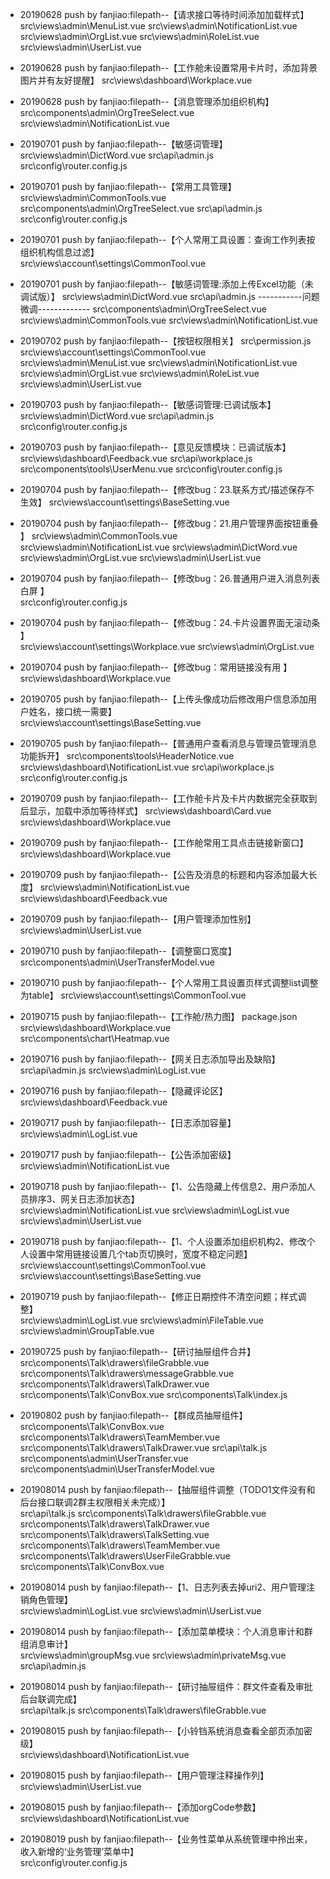- 20190628 push by fanjiao:filepath--【请求接口等待时间添加加载样式】
                            src\views\admin\MenuList.vue
                            src\views\admin\NotificationList.vue
                            src\views\admin\OrgList.vue
                            src\views\admin\RoleList.vue
                            src\views\admin\UserList.vue
- 20190628 push by fanjiao:filepath--【工作舱未设置常用卡片时，添加背景图片并有友好提醒】
                            src\views\dashboard\Workplace.vue        
- 20190628 push by fanjiao:filepath--【消息管理添加组织机构】
                            src\components\admin\OrgTreeSelect.vue
                            src\views\admin\NotificationList.vue                     
- 20190701 push by fanjiao:filepath--【敏感词管理】
                            src\views\admin\DictWord.vue
                            src\api\admin.js
                            src\config\router.config.js
- 20190701 push by fanjiao:filepath--【常用工具管理】
                            src\views\admin\CommonTools.vue
                            src\components\admin\OrgTreeSelect.vue
                            src\api\admin.js
                            src\config\router.config.js
- 20190701 push by fanjiao:filepath--【个人常用工具设置：查询工作列表按组织机构信息过滤】                           
                            src\views\account\settings\CommonTool.vue
- 20190701 push by fanjiao:filepath--【敏感词管理:添加上传Excel功能（未调试版）】
                            src\views\admin\DictWord.vue
                            src\api\admin.js
                            -----------问题微调-------------
                            src\components\admin\OrgTreeSelect.vue
                            src\views\admin\CommonTools.vue
                            src\views\admin\NotificationList.vue
- 20190702 push by fanjiao:filepath--【按钮权限相关】
                            src\permission.js
                            src\views\account\settings\CommonTool.vue
                            src\views\admin\MenuList.vue
                            src\views\admin\NotificationList.vue
                            src\views\admin\OrgList.vue
                            src\views\admin\RoleList.vue
                            src\views\admin\UserList.vue
- 20190703 push by fanjiao:filepath--【敏感词管理:已调试版本】
                            src\views\admin\DictWord.vue
                            src\api\admin.js
                            src\config\router.config.js
- 20190703 push by fanjiao:filepath--【意见反馈模块：已调试版本】
                            src\views\dashboard\Feedback.vue
                            src\api\workplace.js
                            src\components\tools\UserMenu.vue
                            src\config\router.config.js
- 20190704 push by fanjiao:filepath--【修改bug：23.联系方式/描述保存不生效】
                            src\views\account\settings\BaseSetting.vue
- 20190704 push by fanjiao:filepath--【修改bug：21.用户管理界面按钮重叠 】
                            src\views\admin\CommonTools.vue
                            src\views\admin\NotificationList.vue
                            src\views\admin\DictWord.vue
                            src\views\admin\OrgList.vue
                            src\views\admin\UserList.vue
- 20190704 push by fanjiao:filepath--【修改bug：26.普通用户进入消息列表白屏 】                            
                            src\config\router.config.js
- 20190704 push by fanjiao:filepath--【修改bug：24.卡片设置界面无滚动条 】  
                            src\views\account\settings\Workplace.vue
                            src\views\admin\OrgList.vue
- 20190704 push by fanjiao:filepath--【修改bug：常用链接没有用 】                              
                            src\views\dashboard\Workplace.vue
- 20190705 push by fanjiao:filepath--【上传头像成功后修改用户信息添加用户姓名，接口统一需要】                              
                            src\views\account\settings\BaseSetting.vue
- 20190705 push by fanjiao:filepath--【普通用户查看消息与管理员管理消息功能拆开】
                            src\components\tools\HeaderNotice.vue
                            src\views\dashboard\NotificationList.vue
                            src\api\workplace.js
                            src\config\router.config.js

- 20190709 push by fanjiao:filepath--【工作舱卡片及卡片内数据完全获取到后显示，加载中添加等待样式】
                            src\views\dashboard\Card.vue
                            src\views\dashboard\Workplace.vue
- 20190709 push by fanjiao:filepath--【工作舱常用工具点击链接新窗口】
                            src\views\dashboard\Workplace.vue
- 20190709 push by fanjiao:filepath--【公告及消息的标题和内容添加最大长度】
                            src\views\admin\NotificationList.vue
                            src\views\dashboard\Feedback.vue         
- 20190709 push by fanjiao:filepath--【用户管理添加性别】
                            src\views\admin\UserList.vue
- 20190710 push by fanjiao:filepath--【调整窗口宽度】
                            src\components\admin\UserTransferModel.vue
- 20190710 push by fanjiao:filepath--【个人常用工具设置页样式调整list调整为table】
                            src\views\account\settings\CommonTool.vue
- 20190715 push by fanjiao:filepath--【工作舱/热力图】
                            package.json
                            src\views\dashboard\Workplace.vue
                            src\components\chart\Heatmap.vue   
- 20190716 push by fanjiao:filepath--【网关日志添加导出及缺陷】                                         
                            src\api\admin.js
                            src\views\admin\LogList.vue
- 20190716 push by fanjiao:filepath--【隐藏评论区】                                         
                            src\views\dashboard\Feedback.vue
- 20190717 push by fanjiao:filepath--【日志添加容量】                                         
                            src\views\admin\LogList.vue
- 20190717 push by fanjiao:filepath--【公告添加密级】                                         
                            src\views\admin\NotificationList.vue
- 20190718 push by fanjiao:filepath--【1、公告隐藏上传信息2、用户添加人员排序3、网关日志添加状态】                                         
                            src\views\admin\NotificationList.vue
                            src\views\admin\LogList.vue
                            src\views\admin\UserList.vue
- 20190718 push by fanjiao:filepath--【1、个人设置添加组织机构2、修改个人设置中常用链接设置几个tab页切换时，宽度不稳定问题】                                         
                            src\views\account\settings\CommonTool.vue
                            src\views\account\settings\BaseSetting.vue
- 20190719 push by fanjiao:filepath--【修正日期控件不清空问题；样式调整】                                         
                            src\views\admin\LogList.vue
                            src\views\admin\FileTable.vue
                            src\views\admin\GroupTable.vue
- 20190725 push by fanjiao:filepath--【研讨抽屉组件合并】                                         
                            src\components\Talk\drawers\fileGrabble.vue
                            src\components\Talk\drawers\messageGrabble.vue
                            src\components\Talk\drawers\TalkDrawer.vue
                            src\components\Talk\ConvBox.vue
                            src\components\Talk\index.js
- 20190802 push by fanjiao:filepath--【群成员抽屉组件】                                         
                            src\components\Talk\ConvBox.vue
                            src\components\Talk\drawers\TeamMember.vue
                            src\components\Talk\drawers\TalkDrawer.vue
                            src\api\talk.js
                            src\components\admin\UserTransfer.vue
                            src\components\admin\UserTransferModel.vue
- 201908014 push by fanjiao:filepath--【抽屉组件调整（TODO1文件没有和后台接口联调2群主权限相关未完成）】                                         
                            src\api\talk.js
                            src\components\Talk\drawers\fileGrabble.vue
                            src\components\Talk\drawers\TalkDrawer.vue
                            src\components\Talk\drawers\TalkSetting.vue
                            src\components\Talk\drawers\TeamMember.vue
                            src\components\Talk\drawers\UserFileGrabble.vue
                            src\components\Talk\ConvBox.vue
- 201908014 push by fanjiao:filepath--【1、日志列表去掉uri2、用户管理注销角色管理】                                         
                            src\views\admin\LogList.vue
                            src\views\admin\UserList.vue
- 201908014 push by fanjiao:filepath--【添加菜单模块：个人消息审计和群组消息审计】                                         
                            src\views\admin\groupMsg.vue
                            src\views\admin\privateMsg.vue
                            src\api\admin.js
- 201908014 push by fanjiao:filepath--【研讨抽屉组件：群文件查看及审批后台联调完成】                                         
                            src\api\talk.js
                            src\components\Talk\drawers\fileGrabble.vue
- 201908015 push by fanjiao:filepath--【小铃铛系统消息查看全部页添加密级】                                         
                            src\views\dashboard\NotificationList.vue
- 201908015 push by fanjiao:filepath--【用户管理注释操作列】                                         
                            src\views\admin\UserList.vue
- 201908015 push by fanjiao:filepath--【添加orgCode参数】  
                            src\views\dashboard\NotificationList.vue
- 201908019 push by fanjiao:filepath--【业务性菜单从系统管理中拎出来，收入新增的‘业务管理’菜单中】  
                            src\config\router.config.js